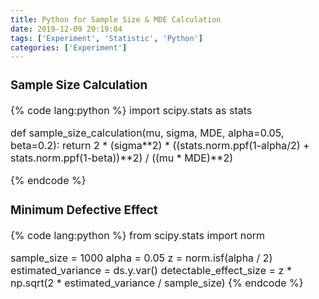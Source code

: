 ```yaml
---
title: Python for Sample Size & MDE Calculation
date: 2019-12-09 20:19:04
tags: ['Experiment', 'Statistic', 'Python']
categories: ['Experiment']
---
```

<font size=3>

### Sample Size Calculation

{% code lang:python %}
import scipy.stats as stats

def sample_size_calculation(mu, sigma, MDE, alpha=0.05, beta=0.2):
    return 2 * (sigma**2) * ((stats.norm.ppf(1-alpha/2) + stats.norm.ppf(1-beta))**2) / ((mu * MDE)**2)

{% endcode %}


### Minimum Defective Effect
{% code lang:python %}
from scipy.stats import norm

sample_size = 1000
alpha = 0.05
z = norm.isf(alpha / 2)
estimated_variance = ds.y.var()
detectable_effect_size = z * np.sqrt(2 * estimated_variance / sample_size)
{% endcode %}

</font>